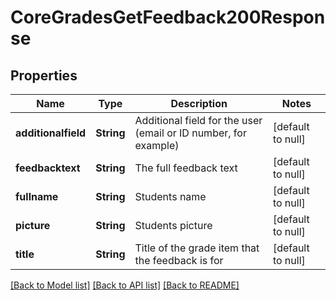 # CoreGradesGetFeedback200Response

## Properties

Name | Type | Description | Notes
------------ | ------------- | ------------- | -------------
**additionalfield** | **String** | Additional field for the user (email or ID number, for example) | [default to null]
**feedbacktext** | **String** | The full feedback text | [default to null]
**fullname** | **String** | Students name | [default to null]
**picture** | **String** | Students picture | [default to null]
**title** | **String** | Title of the grade item that the feedback is for | [default to null]

[[Back to Model list]](../README.md#documentation-for-models) [[Back to API list]](../README.md#documentation-for-api-endpoints) [[Back to README]](../README.md)



